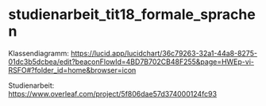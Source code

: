 # studienarbeit_tit18_formale_sprachen

Klassendiagramm:
https://lucid.app/lucidchart/36c79263-32a1-44a8-8275-01dc3b5dcbea/edit?beaconFlowId=4BD7B702CB48F255&page=HWEp-vi-RSFO#?folder_id=home&browser=icon

Studienarbeit:
https://www.overleaf.com/project/5f806dae57d374000124fc93
